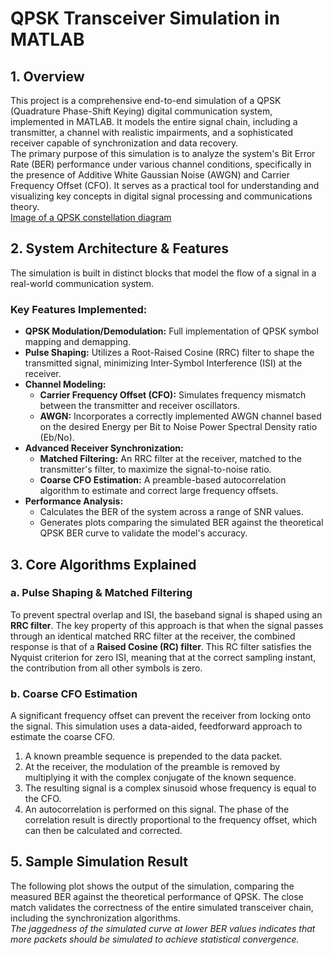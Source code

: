 # **QPSK Transceiver Simulation in MATLAB**

## **1\. Overview**

This project is a comprehensive end-to-end simulation of a QPSK (Quadrature Phase-Shift Keying) digital communication system, implemented in MATLAB. It models the entire signal chain, including a transmitter, a channel with realistic impairments, and a sophisticated receiver capable of synchronization and data recovery.  
The primary purpose of this simulation is to analyze the system's Bit Error Rate (BER) performance under various channel conditions, specifically in the presence of Additive White Gaussian Noise (AWGN) and Carrier Frequency Offset (CFO). It serves as a practical tool for understanding and visualizing key concepts in digital signal processing and communications theory.  
[Image of a QPSK constellation diagram](https://encrypted-tbn2.gstatic.com/licensed-image?q=tbn:ANd9GcT6AF6Fra5s4WyDEMLPA0wzEJJgTOW8T27wYF3RWqHNAWy_1lRslsqDu24TYP2a8eBkHWsEc37D9AfHRfCdZ6XZVYiC0KknSrCpqsexRq8bMx2Haq8)

## **2\. System Architecture & Features**

The simulation is built in distinct blocks that model the flow of a signal in a real-world communication system.

### **Key Features Implemented:**

* **QPSK Modulation/Demodulation:** Full implementation of QPSK symbol mapping and demapping.  
* **Pulse Shaping:** Utilizes a Root-Raised Cosine (RRC) filter to shape the transmitted signal, minimizing Inter-Symbol Interference (ISI) at the receiver.  
* **Channel Modeling:**  
  * **Carrier Frequency Offset (CFO):** Simulates frequency mismatch between the transmitter and receiver oscillators.  
  * **AWGN:** Incorporates a correctly implemented AWGN channel based on the desired Energy per Bit to Noise Power Spectral Density ratio (Eb/No).  
* **Advanced Receiver Synchronization:**  
  * **Matched Filtering:** An RRC filter at the receiver, matched to the transmitter's filter, to maximize the signal-to-noise ratio.  
  * **Coarse CFO Estimation:** A preamble-based autocorrelation algorithm to estimate and correct large frequency offsets.  
* **Performance Analysis:**  
  * Calculates the BER of the system across a range of SNR values.  
  * Generates plots comparing the simulated BER against the theoretical QPSK BER curve to validate the model's accuracy.

## **3\. Core Algorithms Explained**

### **a. Pulse Shaping & Matched Filtering**

To prevent spectral overlap and ISI, the baseband signal is shaped using an **RRC filter**. The key property of this approach is that when the signal passes through an identical matched RRC filter at the receiver, the combined response is that of a **Raised Cosine (RC) filter**. This RC filter satisfies the Nyquist criterion for zero ISI, meaning that at the correct sampling instant, the contribution from all other symbols is zero.

### **b. Coarse CFO Estimation**

A significant frequency offset can prevent the receiver from locking onto the signal. This simulation uses a data-aided, feedforward approach to estimate the coarse CFO.

1. A known preamble sequence is prepended to the data packet.  
2. At the receiver, the modulation of the preamble is removed by multiplying it with the complex conjugate of the known sequence.  
3. The resulting signal is a complex sinusoid whose frequency is equal to the CFO.  
4. An autocorrelation is performed on this signal. The phase of the correlation result is directly proportional to the frequency offset, which can then be calculated and corrected.

## **5\. Sample Simulation Result**

The following plot shows the output of the simulation, comparing the measured BER against the theoretical performance of QPSK. The close match validates the correctness of the entire simulated transceiver chain, including the synchronization algorithms.  
*The jaggedness of the simulated curve at lower BER values indicates that more packets should be simulated to achieve statistical convergence.*

